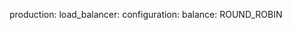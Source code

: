 <!-- layout:code post: building-a-manifest-file_clouda-load-balancer -->


production:
    load_balancer:
        configuration:
            balance: ROUND_ROBIN
